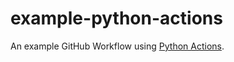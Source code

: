 # example-python-actions

An example GitHub Workflow using [Python Actions](https://github.com/jefftriplett/python-actions).
